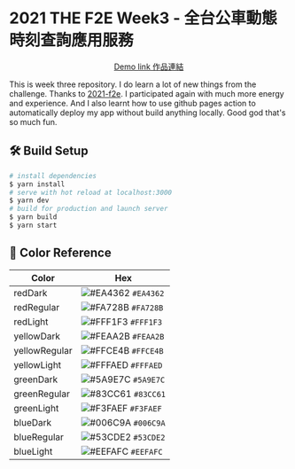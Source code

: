 # 2021 THE F2E Week3 - 全台公車動態時刻查詢應用服務

<p align="center">
    <a href="https://weicheng2138.github.io/2021-f2e_3" target="_blank">
        Demo link 作品連結
    </a>
</p>

This is week three repository. I do learn a lot of new things from the challenge. Thanks to [2021-f2e](https://2021.thef2e.com/). I participated again with much more energy and experience. And I also learnt how to use github pages action to automatically deploy my app without build anything locally. Good god that's so much fun.

## 🛠️ Build Setup

```bash
# install dependencies
$ yarn install
# serve with hot reload at localhost:3000
$ yarn dev
# build for production and launch server
$ yarn build
$ yarn start
```

## 🎨 Color Reference

| Color         | Hex                                                                |
| ------------- | ------------------------------------------------------------------ |
| redDark       | ![#EA4362](https://via.placeholder.com/10/EA4362?text=+) `#EA4362` |
| redRegular    | ![#FA728B](https://via.placeholder.com/10/FA728B?text=+) `#FA728B` |
| redLight      | ![#FFF1F3](https://via.placeholder.com/10/FFF1F3?text=+) `#FFF1F3` |
| yellowDark    | ![#FEAA2B](https://via.placeholder.com/10/FEAA2B?text=+) `#FEAA2B` |
| yellowRegular | ![#FFCE4B](https://via.placeholder.com/10/FFCE4B?text=+) `#FFCE4B` |
| yellowLight   | ![#FFFAED](https://via.placeholder.com/10/FFFAED?text=+) `#FFFAED` |
| greenDark     | ![#5A9E7C](https://via.placeholder.com/10/5A9E7C?text=+) `#5A9E7C` |
| greenRegular  | ![#83CC61](https://via.placeholder.com/10/83CC61?text=+) `#83CC61` |
| greenLight    | ![#F3FAEF](https://via.placeholder.com/10/F3FAEF?text=+) `#F3FAEF` |
| blueDark      | ![#006C9A](https://via.placeholder.com/10/006C9A?text=+) `#006C9A` |
| blueRegular   | ![#53CDE2](https://via.placeholder.com/10/53CDE2?text=+) `#53CDE2` |
| blueLight     | ![#EEFAFC](https://via.placeholder.com/10/EEFAFC?text=+) `#EEFAFC` |
